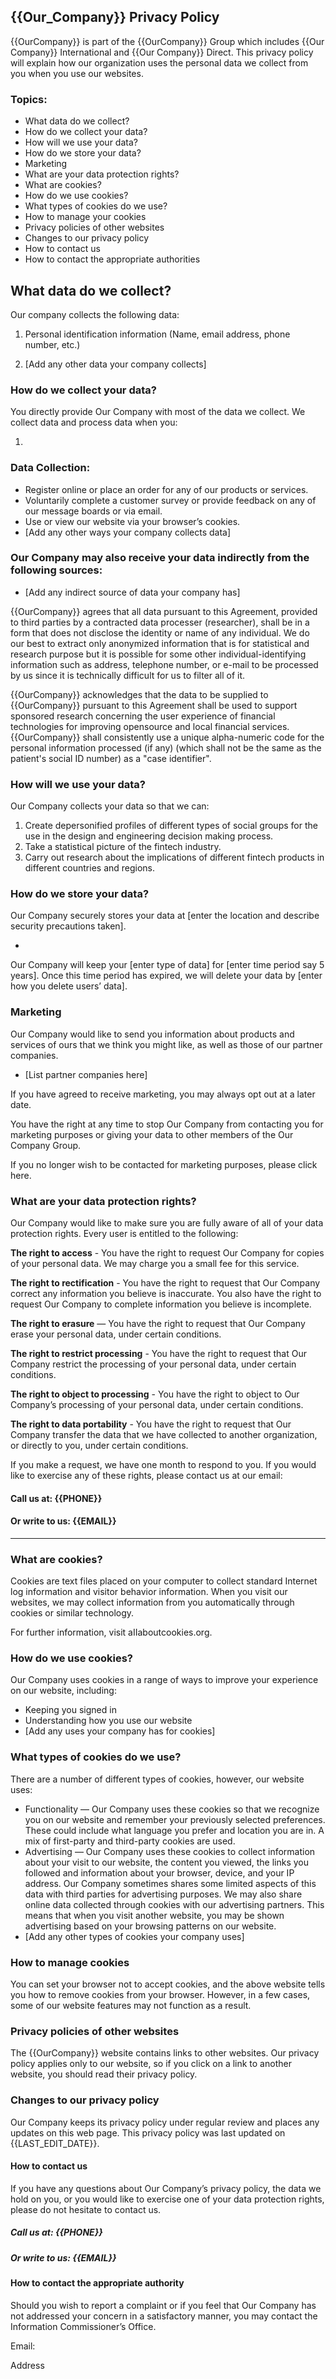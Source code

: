 ## {{Our_Company}} Privacy Policy

{{OurCompany}} is part of the {{OurCompany}} Group which includes {{Our Company}} International and {{Our Company}} Direct. This privacy policy will explain how our organization uses the personal data we collect from you when you use our websites.

### Topics:

* What data do we collect?
* How do we collect your data?
* How will we use your data?
* How do we store your data?
* Marketing
* What are your data protection rights?
* What are cookies?
* How do we use cookies?
* What types of cookies do we use?
* How to manage your cookies
* Privacy policies of other websites
* Changes to our privacy policy
* How to contact us
* How to contact the appropriate authorities

## What data do we collect?


Our company collects the following data:

1. Personal identification information (Name, email address, phone number, etc.)

2. [Add any other data your company collects]

### How do we collect your data?

You directly provide Our Company with most of the data we collect. We collect data and process data when you:

1. 

### Data Collection:

- Register online or place an order for any of our products or services.
- Voluntarily complete a customer survey or provide feedback on any of our message boards or via email.
- Use or view our website via your browser’s cookies.
- [Add any other ways your company collects data]

### Our Company may also receive your data indirectly from the following sources:

- [Add any indirect source of data your company has] 

{{OurCompany}} agrees that all data pursuant to this Agreement, provided to third parties by a contracted data processer (researcher), shall be in a form that does not disclose the identity or name of any individual. We do our best to extract only anonymized information that is for statistical and research purpose but it is possible for some other individual-identifying information such as address, telephone number, or e-mail to be processed by us since it is technically difficult for us to filter all of it.

{{OurCompany}} acknowledges that the data to be supplied to {{OurCompany}} pursuant to this Agreement shall be used to support sponsored research concerning the user experience of financial technologies for improving opensource and local financial services.{{OurCompany}} shall consistently use a unique alpha-numeric code for the personal information processed (if any) (which shall not be the same as the patient's social ID number) as a "case identifier".

### How will we use your data?

Our Company collects your data so that we can:

1. Create depersonified profiles of different types of social groups for the use in the design and engineering decision making process.
2. Take a statistical picture of the fintech industry. 
3. Carry out research about the implications of different fintech products in different countries and regions.

### How do we store your data?

Our Company securely stores your data at [enter the location and describe security precautions taken].

- 

Our Company will keep your [enter type of data] for [enter time period say 5 years]. Once this time period has expired, we will delete your data by [enter how you delete users’ data].

### Marketing

Our Company would like to send you information about products and services of ours that we think you might like, as well as those of our partner companies.

- [List partner companies here]

If you have agreed to receive marketing, you may always opt out at a later date.

You have the right at any time to stop Our Company from contacting you for marketing purposes or giving your data to other members of the Our Company Group.

If you no longer wish to be contacted for marketing purposes, please click here.

### What are your data protection rights?

Our Company would like to make sure you are fully aware of all of your data protection rights. Every user is entitled to the following:

**The right to access** - You have the right to request Our Company for copies of your personal data. We may charge you a small fee for this service.

**The right to rectification** - You have the right to request that Our Company correct any information you believe is inaccurate. You also have the right to request Our Company to complete information you believe is incomplete.

**The right to erasure** — You have the right to request that Our Company erase your personal data, under certain conditions.

**The right to restrict processing** - You have the right to request that Our Company restrict the processing of your personal data, under certain conditions.

**The right to object to processing** - You have the right to object to Our Company’s processing of your personal data, under certain conditions.

**The right to data portability** - You have the right to request that Our Company transfer the data that we have collected to another organization, or directly to you, under certain conditions.

If you make a request, we have one month to respond to you. If you would like to exercise any of these rights, please contact us at our email:

#### Call us at: {{PHONE}}

#### Or write to us: {{EMAIL}}

---

### What are cookies?

Cookies are text files placed on your computer to collect standard Internet log information and visitor behavior information. When you visit our websites, we may collect information from you automatically through cookies or similar technology.

For further information, visit aIIaboutcookies.org.

### How do we use cookies?

Our Company uses cookies in a range of ways to improve your experience on our website, including:

- Keeping you signed in
- Understanding how you use our website
- [Add any uses your company has for cookies]

### What types of cookies do we use?

There are a number of different types of cookies, however, our website uses:

- Functionality — Our Company uses these cookies so that we recognize you on our website and remember your previously selected preferences. These could include what language you prefer and location you are in. A mix of first-party and third-party cookies are used.
- Advertising — Our Company uses these cookies to collect information about your visit to our website, the content you viewed, the links you followed and information about your browser, device, and your IP address. Our Company sometimes shares some limited aspects of this data with third parties for advertising purposes. We may also share online data collected through cookies with our advertising partners. This means that when you visit another website, you may be shown advertising based on your browsing patterns on our website.
- [Add any other types of cookies your company uses]

### How to manage cookies

You can set your browser not to accept cookies, and the above website tells you how to remove cookies from your browser. However, in a few cases, some of our website features may not function as a result.

### Privacy policies of other websites

The {{OurCompany}} website contains links to other websites. Our privacy policy applies only to our website, so if you click on a link to another website, you should read their privacy policy.

### Changes to our privacy policy

Our Company keeps its privacy policy under regular review and places any updates on this web page. This privacy policy was last updated on {{LAST_EDIT_DATE}}.

#### How to contact us

If you have any questions about Our Company’s privacy policy, the data we hold on you, or you would like to exercise one of your data protection rights, please do not hesitate to contact us.

##### Call us at: {{PHONE}}

##### Or write to us: {{EMAIL}}


#### How to contact the appropriate authority

Should you wish to report a complaint or if you feel that Our Company has not addressed your concern in a satisfactory manner, you may contact the Information Commissioner’s Office.

Email:

Address
